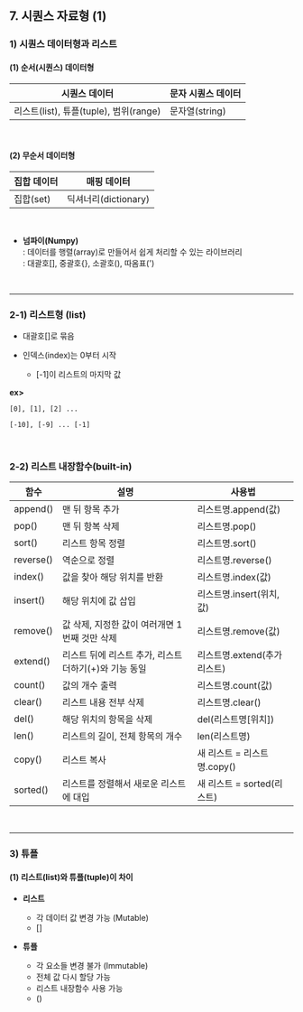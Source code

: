 ## 7. 시퀀스 자료형 (1)  
### 1) 시퀀스 데이터형과 리스트
#### (1) 순서(시퀀스) 데이터형
| 시퀀스 데이터 | 문자 시퀀스 데이터 |
| --- | --- |
| 리스트(list), 튜플(tuple), 범위(range) | 문자열(string) |

<br>

#### (2) 무순서 데이터형
| 집합 데이터 | 매핑 데이터 |
| --- | --- |
| 집합(set) | 딕셔너리(dictionary) |

<br>

* __넘파이(Numpy)__   
: 데이터를 행렬(array)로 만들어서 쉽게 처리할 수 있는 라이브러리   
: 대괄호[], 중괄호{}, 소괄호(), 따옴표(')   

<br>
<hr>

### 2-1) 리스트형 (list)   
* 대괄호[]로 묶음   
* 인덱스(index)는 0부터 시작   

   * [-1]이 리스트의 마지막 값

__ex>__
```
[0], [1], [2] ...

[-10], [-9] ... [-1]
```

<br>

### 2-2) 리스트 내장함수(built-in)
| 함수 | 설명 | 사용법 |
| --- | --- | --- |
| append() | 맨 뒤 항목 추가 | 리스트명.append(값) |
| pop() | 맨 뒤 항복 삭제 | 리스트명.pop() |
| sort() | 리스트 항목 정렬 | 리스트명.sort() |
| reverse() | 역순으로 정렬 | 리스트명.reverse() |
| index() | 값을 찾아 해당 위치를 반환 | 리스트명.index(값) |
| insert() | 해당 위치에 값 삽입 | 리스트명.insert(위치, 값) |
| remove() | 값 삭제, 지정한 값이 여러개면 1번째 것만 삭제 | 리스트명.remove(값) |
| extend() | 리스트 뒤에 리스트 추가, 리스트 더하기(+)와 기능 동일 | 리스트명.extend(추가 리스트) |
| count() | 값의 개수 출력 | 리스트명.count(값) |
| clear() | 리스트 내용 전부 삭제 | 리스트명.clear() |
| del() | 해당 위치의 항목을 삭제 | del(리스트명[위치]) |
| len() | 리스트의 길이, 전체 항목의 개수 | len(리스트명) |
| copy() | 리스트 복사 | 새 리스트 = 리스트명.copy() |
| sorted() | 리스트를 정렬해서 새로운 리스트에 대입 | 새 리스트 = sorted(리스트) |

<br>
<hr>

### 3) 튜플
#### (1) 리스트(list)와 튜플(tuple)이 차이   
* __리스트__
   * 각 데이터 값 변경 가능 (Mutable)   
   * []

* __튜플__

   * 각 요소들 변경 불가 (Immutable)
   * 전체 값 다시 할당 가능
   * 리스트 내장함수 사용 가능
   * ()

<br>
